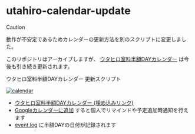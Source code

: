 # utahiro-calendar-update

> [!CAUTION]
> 動作が不安定であるためカレンダーの更新方法を別のスクリプトに変更しました。
> 
> このリポジトリはアーカイブしますが、 [ウタヒロ室料半額DAYカレンダー][calendar-embed] は今後も引き続き更新されます。

ウタヒロ室料半額DAYカレンダー 更新スクリプト

[![calendar](https://github.com/user-attachments/assets/613d9069-4309-43bc-8751-e96903acfab9)][calendar-embed]

- [ウタヒロ室料半額DAYカレンダー (埋め込みリンク)][calendar-embed]
- [Googleカレンダーに追加][calendar-share] すると個人でリマインドや予定追加時通知を行えます
- [event.log](event.log) に半額DAYの日付が記録されます


[calendar-embed]: https://calendar.google.com/calendar/embed?src=11156d75f2d2f07e20adc131ffc8dd5d467edda9114a6c28f357b03e16578ca2%40group.calendar.google.com
[calendar-share]: https://calendar.google.com/calendar/u/0/r?cid=11156d75f2d2f07e20adc131ffc8dd5d467edda9114a6c28f357b03e16578ca2@group.calendar.google.com
